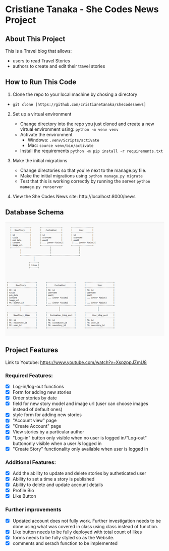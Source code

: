 
# Cristiane Tanaka - She Codes News Project

## About This Project
This is a Travel blog that allows: 
 - users to read Travel Stories
 - authors to create and edit their travel stories

## How to Run This Code
1. Clone the repo to your local machine by chosing a directory

 * `git clone [https://github.com/cristianetanaka/shecodesnews]`

2. Set up a virtual environment 
    - Change directory into the repo you just cloned and create a new virtual environment using: 
    `python -m venv venv`
    - Activate the environment
        - Windows: `.venv/Scripts/activate`
        - Mac: `source venv/bin/activate`
    - Install the requirements
        `python -m pip install -r requirements.txt`
3. Make the initial migrations
    - Change directories so that you're next to the manage.py file. 
    - Make the initial migrations using `python manage.py migrate`
    - Test that this is working correctly by running the server `python manage.py runserver`

4. View the She Codes News site: http://localhost:8000/news

## Database Schema
![My DB Schema](<she_codes_news/static/DB Diagram.png>)


## Project Features
Link to Youtube: https://www.youtube.com/watch?v=XspzppJZmU8

### Required Features:
- [X] Log-in/log-out functions
- [X] Form for adding new stories
- [X] Order stories by date
- [X] field for new story model and image url (user can choose images instead of default ones)
- [X] style form for adding new stories  
- [X] "Account view" page
- [X] "Create Account" page
- [X] View stories by a particular author
- [X] "Log-in" button only visible when no user is logged in/"Log-out" buttononly visible when a user *is* logged in
- [X] "Create Story" functionality only available when user is logged in

### Additional Features:
- [X] Add the ability to update and delete stories by autheticated user 
- [X] Ability to set a time a story is published
- [X] Ability to delete and update account details
- [X] Profile Bio
- [X] Like Button

### Further improvements
- [X] Updated account does not fully work. Further investigation needs to be done using what was covered in class using class instead of function.
- [X] Like button needs to be fully deployed with total count of likes
- [X] forms needs to be fully styled so as the Website.
- [X] comments and serach function to be implemented
